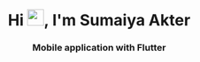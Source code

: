 <h1 align="center">Hi <img src="https://raw.githubusercontent.com/MartinHeinz/MartinHeinz/master/wave.gif" width="30px">, I'm Sumaiya Akter</h1>
<h3 align="center">Mobile application with Flutter</h3>
